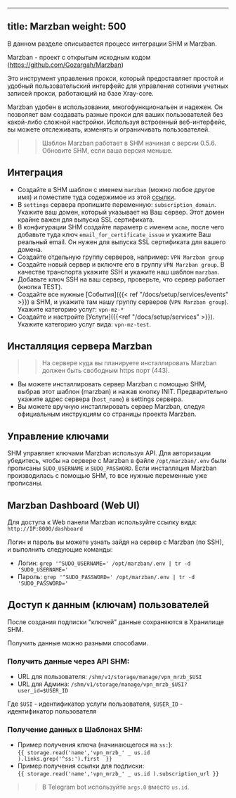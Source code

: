 
---
title: Marzban
weight: 500
---

В данном разделе описывается процесс интеграции SHM и Marzban.

Marzban - проект с открытым исходным кодом (https://github.com/Gozargah/Marzban)

Это инструмент управления прокси, который предоставляет простой и удобный пользовательский интерфейс для управления сотнями учетных записей прокси,
работающий на базе Xray-core.

Marzban удобен в использовании, многофункциональен и надежен.
Он позволяет вам создавать разные прокси для ваших пользователей без какой-либо сложной настройки.
Используя встроенный веб-интерфейс, вы можете отслеживать, изменять и ограничивать пользователей.

>> Шаблон Marzban работает в SHM начиная с версии 0.5.6. Обновите SHM, если ваша версия меньше.

## Интеграция

- Создайте в SHM шаблон с именем `marzban` (можно любое другое имя) и поместите туда содержимое из этой
[ссылки](https://raw.githubusercontent.com/danuk/shm-templates/main/marzban/shm_actions_script.sh).
- В `settings` сервера пропишите переменную: `subscription_domain`. Укажите ваш домен, который указывает на Ваш сервер. Этот домен крайне важен для выпуска SSL сертификата.
- В конфигурации SHM создайте параметр с именем `acme`, после чего добавьте туда ключ `email_for_certificate_issue` и укажите Ваш реальный email. Он нужен для выпуска SSL сертификата для вашего домена.
- Создайте отдельную группу серверов, например: `VPN Marzban group`
- Создайте новый сервер и включте его в группу `VPN Marzban group`. В качестве транспорта укажите SSH и укажите наш шаблон `marzban`.
- Добавьте ключ SSH на ваш сервер, проверьте, что сервер работает (кнопка TEST).
- Создайте все нужные [Cобытия]({{< ref "/docs/setup/services/events" >}}) в SHM, и укажите там нашу группу серверов (`VPN Marzban group`). Укажите категорию услуг: `vpn-mz-*`
- Создайте и настройте [Услуги]({{<ref "/docs/setup/services" >}}). Укажите категорию услуг вида: `vpn-mz-test`.

## Инсталляция сервера Marzban

>> На сервере куда вы планируете инсталлировать Marzban должен быть свободным https порт (443).

- Вы можете инсталлировать сервер Marzban с помощью SHM, выбрав этот шаблон (marzban) и нажав кнопку INIT.
Предварительно укажите адрес сервера (`host_name`) в settings сервера.
- Вы можете вручную инсталлировать сервер Marzban, следуя официальным инструкциям со страницы проекта Marzban.

## Управление ключами

SHM управляет ключами Marzban используя API. Для авторизации убедитесь, чтобы на сервере c Marzban в файле `/opt/marzban/.env` были прописаны `SUDO_USERNAME` и `SUDO_PASSWORD`.
Если инсталляция Marzban производилась с помощью SHM, то все нужные переменные уже прописаны.

## Marzban Dashboard (Web UI)

Для доступа к Web панели Marzban используйте ссылку вида: `http://IP:8000/dashboard`

Логин и пароль вы можете узнать зайдя на сервер с Marzban (по SSH), и выполнить следующие команды:
* Логин: `grep '^SUDO_USERNAME=' /opt/marzban/.env | tr -d 'SUDO_USERNAME='`
* Пароль: `grep '^SUDO_PASSWORD=' /opt/marzban/.env | tr -d 'SUDO_PASSWORD='`

## Доступ к данным (ключам) пользователей

После создания подписки "ключей" данные сохраняются в Хранилище SHM.

Получить данные можно разными способами.

### Получить данные через API SHM:
- URL для пользователя: `/shm/v1/storage/manage/vpn_mrzb_$USI`
- URL для Админа: `/shm/v1/storage/manage/vpn_mrzb_$USI?user_id=$USER_ID`

Где `$USI` - идентификатор услуги пользователя, `$USER_ID` - идентификатор пользователя

### Получение данных в Шаблонах SHM:
- Пример получения ключа (начинающегося на `ss:`): <br> `{{ storage.read('name','vpn_mrzb_' _ us.id ).links.grep('^ss:').first  }}`
- Пример получения ссылки для подписки: <br> `{{ storage.read('name','vpn_mrzb_' _ us.id ).subscription_url }}`

>> В Telegram bot используйте `args.0` вместо `us.id`.


